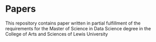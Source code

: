 # Papers
This repository contains paper written in partial fulfillment of the requirements for the Master of Science in Data Science degree in the College of Arts and Sciences of Lewis University
